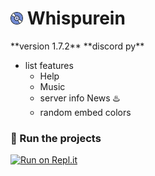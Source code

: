 <h1><img src="./logo.gif" width="20px"> Whispurein</h1>
**version 1.7.2**
**discord py**

- list features
  - Help
  - Music
  - server info News ♨️
  - random embed colors

### 💨 Run the projects

[![Run on Repl.it](https://repl.it/badge/github/FileAljabaar/Whispurein-V2)](  https://repl.it/github/FileAljabaar/Whispurein)
